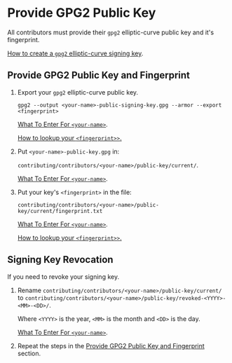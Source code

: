 # Provide GPG2 Public Key

All contributors must provide their `gpg2` elliptic-curve public key
and it's fingerprint.

[How to create a `gpg2` elliptic-curve signing key][create-key].

[create-key]: <https://github.com/sean-hut/contributing-rules/blob/develop/reference/creating-gpg2-eliptic-curve-signing.md>

## Provide GPG2 Public Key and Fingerprint

1. Export your `gpg2` elliptic-curve public key.

    `gpg2 --output <your-name>-public-signing-key.gpg --armor --export <fingerprint>`

    [What To Enter For `<your-name>`][name].

    [How to lookup your `<fingerprint>>`.][fingerprint]

1. Put `<your-name>-public-key.gpg` in:

    `contributing/contributors/<your-name>/public-key/current/`.

    [What To Enter For `<your-name>`][name].

1. Put your key's `<fingerprint>` in the file:

    `contributing/contributors/<your-name>/public-key/current/fingerprint.txt`

    [What To Enter For `<your-name>`][name].

    [How to lookup your `<fingerprint>>`.][fingerprint]

## Signing Key Revocation

If you need to revoke your signing key.

1. Rename `contributing/contributors/<your-name>/public-key/current/`
to `contributing/contributors/<your-name>/public-key/revoked-<YYYY>-<MM>-<DD>/`.

    Where `<YYYY>` is the year, `<MM>` is the month and `<DD>` is the day.

    [What To Enter For `<your-name>`][name].

1.  Repeat the steps in the [Provide GPG2 Public Key and Fingerprint](#provide-gpg2-public-key-and-fingerprint) section.

[fingerprint]: <https://github.com/sean-hut/contributing-rules/blob/develop/reference/lookup-fingerprint.md>
[name]: <https://github.com/sean-hut/contributing-rules/blob/develop/reference/your-name-value.md>
